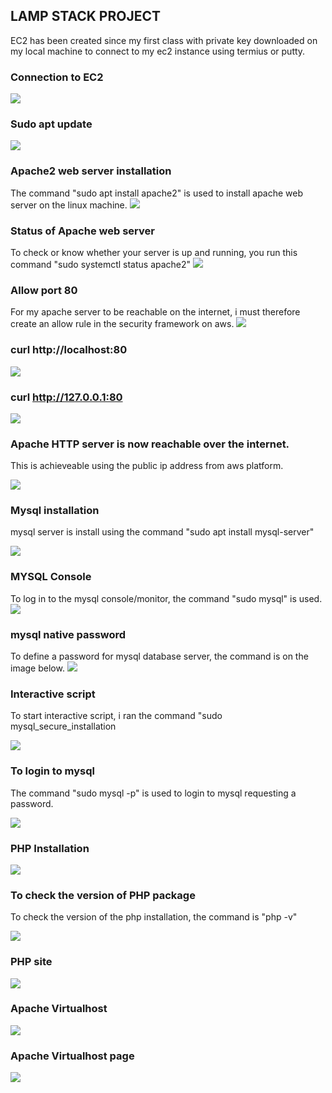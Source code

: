 ## LAMP STACK PROJECT

EC2 has been created since my first class with private key downloaded on my local machine to connect to my ec2 instance using termius or putty.

### Connection to EC2

![](./img/1.%20Connect_to_ec2.png)

### Sudo apt update
![](./img/2.%20sudo-apt-update.png)

### Apache2 web server installation
The command "sudo apt install apache2" is used to install apache web server on the linux machine.
![](./img/3.%20Apache2-server.png)

### Status of Apache web server
To check or know whether your server is up and running, you run this command "sudo systemctl status apache2"
![](./img/4.%20systemctl-status.png)

### Allow port 80
For my apache server to be reachable on the internet, i must therefore create an allow rule in the security framework on aws.
![](./img/5.%20port-80-allow.png)

### curl http://localhost:80

![](./img/6.%20curl-localhost.png)

### curl http://127.0.0.1:80

![](./img/7.curl-127.0.0.1.png)

### Apache HTTP server is now reachable over the internet.
This is achieveable using the public ip address from aws platform.

![](./img/8.%20public-ip.png)

### Mysql installation
mysql server is install using the command "sudo apt install mysql-server"

![](./img/9.%20install-mysql-server.png)

### MYSQL Console
To log in to the mysql console/monitor, the command "sudo mysql" is used.
![](./img/10.%20mysql-console.png)

### mysql native password
To define a password for mysql database server, the command is on the image below.
![](./img/11.%20mysql-native-password.png)

### Interactive script
To start interactive script, i ran the command "sudo mysql_secure_installation

![](./img/12.%20mysql_secure_installation.png)

### To login to mysql
The command "sudo mysql -p" is used to login to mysql requesting a password.

![](./img/13.%20login-to-mysql.png)

### PHP Installation
![](./img/14.%20php-installation.png)

### To check the version of PHP package
To check the version of the php installation, the command is "php -v"

![](./img/15.%20php%20-v.png)

### PHP site

![](./img/16.%20php%20-site.png)

### Apache Virtualhost
![](./img/17.%20apache-virtualhost-commands.png)

### Apache Virtualhost page
![](./img/18.%20apache-virtualhost-output.png)

